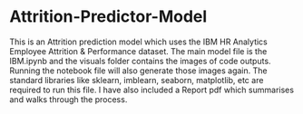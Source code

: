 # Attrition-Predictor-Model
This is an Attrition prediction model which uses the IBM HR Analytics Employee Attrition &amp; Performance dataset.
The main model file is the IBM.ipynb and the visuals folder contains the images of code outputs. Running the notebook file will also generate those images again.
The standard libraries like sklearn, imblearn, seaborn, matplotlib, etc are required to run this file.
I have also included a Report pdf which summarises and walks through the process.
